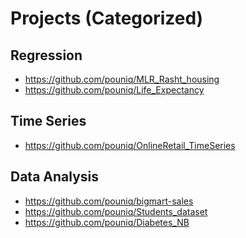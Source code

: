 
<!--
**pouniq/pouniq** is a ✨ _special_ ✨ repository because its `README.md` (this file) appears on your GitHub profile.

Here are some ideas to get you started:

- 🔭 I’m currently working on ...
- 🌱 I’m currently learning ...
- 👯 I’m looking to collaborate on ...
- 🤔 I’m looking for help with ...
- 💬 Ask me about ...
- 📫 How to reach me: ...
- 😄 Pronouns: ...
- ⚡ Fun fact: ...
-->
# Projects (Categorized)
  ## Regression
  - https://github.com/pouniq/MLR_Rasht_housing 
  - https://github.com/pouniq/Life_Expectancy
  ## Time Series
  - https://github.com/pouniq/OnlineRetail_TimeSeries

  ## Data Analysis
  - https://github.com/pouniq/bigmart-sales
  - https://github.com/pouniq/Students_dataset
  - https://github.com/pouniq/Diabetes_NB



